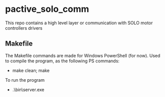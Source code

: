 # pactive_solo_comm
This repo contains a high level layer or communication with SOLO motor controllers drivers

## Makefile
The Makefile commands are made for Windows PowerShell (for now).
Used to compile the program, as the following PS commands:
- make clean; make

To run the program
- .\bin\server.exe